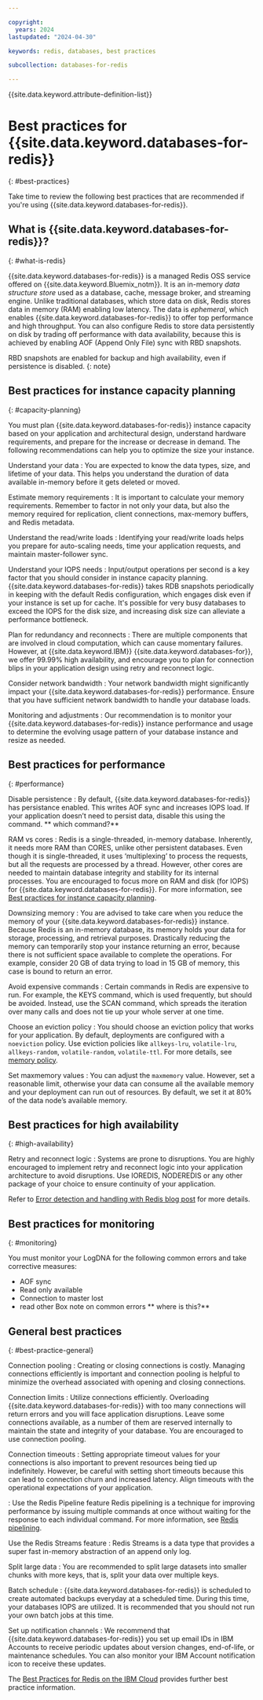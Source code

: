 ```yaml
---

copyright:
  years: 2024
lastupdated: "2024-04-30"

keywords: redis, databases, best practices

subcollection: databases-for-redis

---
```


{{site.data.keyword.attribute-definition-list}}

# Best practices for {{site.data.keyword.databases-for-redis}}
{: #best-practices}

Take time to review the following best practices that are recommended if you're using {{site.data.keyword.databases-for-redis}}.


## What is {{site.data.keyword.databases-for-redis}}?
{: #what-is-redis}

{{site.data.keyword.databases-for-redis}} is a managed Redis OSS service offered on {{site.data.keyword.Bluemix_notm}}. It is an in-memory _data structure store_ used as a database, cache, message broker, and streaming engine. Unlike traditional databases, which store data on disk, Redis stores data in memory (RAM) enabling low latency. The data is _ephemeral_, which enables {{site.data.keyword.databases-for-redis}} to offer top performance and high throughput. You can also configure Redis to store data persistently on disk by trading off performance with data availability, because this is achieved by enabling AOF (Append Only File) sync with RBD snapshots.

RBD snapshots are enabled for backup and high availability, even if persistence is disabled.
{: note}

## Best practices for instance capacity planning
{: #capacity-planning}

You must plan {{site.data.keyword.databases-for-redis}} instance capacity based on your application and architectural design, understand hardware requirements, and prepare for the increase or decrease in demand. The following recommendations can help you to optimize the size your instance.

Understand your data
:   You are expected to know the data types, size, and lifetime of your data. This helps you understand the duration of data available in-memory before it gets deleted or moved.

Estimate memory requirements
:   It is important to calculate your memory requirements. Remember to factor in not only your data, but also the memory required for replication, client connections, max-memory buffers, and Redis metadata.

Understand the read/write loads
:   Identifying your read/write loads helps you prepare for auto-scaling needs, time your application requests, and maintain master-follower sync.

Understand your IOPS needs 
:   Input/output operations per second is a key factor that you should consider in instance capacity planning. {{site.data.keyword.databases-for-redis}} takes RDB snapshots periodically in keeping with the default Redis configuration, which engages disk even if your instance is set up for cache. It's possible for very busy databases to exceed the IOPS for the disk size, and increasing disk size can alleviate a performance bottleneck.

Plan for redundancy and reconnects
:   There are multiple components that are involved in cloud computation, which can cause momentary failures. However, at {{site.data.keyword.IBM}} {{site.data.keyword.databases-for}}, we offer 99.99% high availability, and encourage you to plan for connection blips in your application design using retry and reconnect logic.


Consider network bandwidth
:   Your network bandwidth might significantly impact your {{site.data.keyword.databases-for-redis}} performance. Ensure that you have sufficient network bandwidth to handle your database loads.

Monitoring and adjustments
:   Our recommendation is to monitor your {{site.data.keyword.databases-for-redis}} instance performance and usage to determine the evolving usage pattern of your database instance and resize as needed.


## Best practices for performance
{: #performance}

Disable persistence
:   By default, {{site.data.keyword.databases-for-redis}} has persistance enabled. This writes AOF sync and increases IOPS load. If your application doesn’t need to persist data, disable this using the command.
** which command?**

RAM vs cores
:   Redis is a single-threaded, in-memory database. Inherently, it needs more RAM than CORES, unlike other persistent databases. Even though it is single-threaded, it uses ‘multiplexing’ to process the requests, but all the requests are processed by a thread. However, other cores are needed to maintain database integrity and stability for its internal processes. You are encouraged to focus more on RAM and disk (for IOPS) for {{site.data.keyword.databases-for-redis}}. For more information, see [Best practices for  instance capacity planning](/docs/databases-for-redis?topic=databases-for-redis-best-practices#capacity-planning). 

Downsizing memory
:   You are advised to take care when you reduce the memory of your {{site.data.keyword.databases-for-redis}} instance. Because Redis is an in-memory database, its memory holds your data for storage, processing, and retrieval purposes. Drastically reducing the memory can temporarily stop your instance returning an error, because there is not sufficient space available to complete the operations. For example, consider 20 GB of data trying to load in 15 GB of memory, this case is bound to return an error.

Avoid expensive commands
:   Certain commands in Redis are expensive to run. For example, the KEYS command, which is used frequently, but should be avoided. Instead, use the SCAN command, which spreads the iteration over many calls and does not tie up your whole server at one time.

Choose an eviction policy 
:   You should choose an eviction policy that works for your application. By default, deployments are configured with a `noeviction` policy. Use eviction policies like `allkeys-lru`, `volatile-lru`, `allkeys-random`, `volatile-random`, `volatile-ttl`. For more details, see [memory policy](/docs/databases-for-redis?topic=databases-for-redis-redis-cache#redis-cache-maxmemory).

Set maxmemory values
:   You can adjust the `maxmemory` value. However, set a reasonable limit, otherwise your data can consume all the available memory and your deployment can run out of resources. By default, we set it at 80% of the data node’s available memory.

## Best practices for high availability
{: #high-availability}

Retry and reconnect logic 
:   Systems are prone to disruptions. You are highly encouraged to implement retry and reconnect logic into your application architecture to avoid disruptions. Use IOREDIS, NODEREDIS or any other package of your choice to ensure continuity of your application.

Refer to [Error detection and handling with Redis blog post](https://developer.ibm.com/articles/error-detection-and-handling-with-redis/) for more details.

## Best practices for monitoring
{: #monitoring}

You must monitor your LogDNA for the following common errors and take corrective measures:

* AOF sync
* Read only available
* Connection to master lost
* read other Box note on common errors ** where is this?**

## General best practices 
{: #best-practice-general}

Connection pooling
:   Creating or closing connections is costly. Managing connections efficiently is important and connection pooling is helpful to minimize the overhead associated with opening and closing connections.

Connection limits 
:   Utilize connections efficiently. Overloading {{site.data.keyword.databases-for-redis}} with too many connections will return errors and you will face application disruptions. Leave some connections available, as a number of them are reserved internally to maintain the state and integrity of your database. You are encouraged to use connection pooling.

Connection timeouts
:   Setting appropriate timeout values for your connections is also important to prevent resources being tied up indefinitely. However, be careful with setting short timeouts because this can lead to connection churn and increased latency. Align timeouts with the operational expectations of your application.

:   Use the Redis Pipeline feature
Redis pipelining is a technique for improving performance by issuing multiple commands at once without waiting for the response to each individual command. For more information, see [Redis pipelining](https://redis.io/docs/latest/develop/use/pipelining/).

Use the Redis Streams feature
:   Redis Streams is a data type that provides a super fast in-memory abstraction of an append only log.

Split large data
:   You are recommended to split large datasets into smaller chunks with more keys, that is, split your data over multiple keys.

Batch schedule
:   {{site.data.keyword.databases-for-redis}} is scheduled to create automated backups everyday at a scheduled time. During this time, your databases IOPS are utilized. It is recommended that you should not run your own batch jobs at this time.

Set up notification channels
:   We recommend that {{site.data.keyword.databases-for-redis}} you set up email IDs in IBM Accounts to receive periodic updates about version changes, end-of-life, or maintenance schedules. You can also monitor your IBM Account notification icon to receive these updates.

The [Best Practices for Redis on the IBM Cloud](https://www.ibm.com/blog/best-practices-for-redis-on-the-ibm-cloud/) provides further best practice information.





